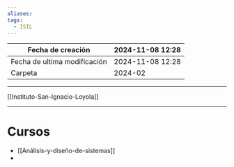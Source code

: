 ```yaml
---
aliases: 
tags:
  - ISIL
---
```


| Fecha de creación            | 2024-11-08 12:28      |
| ---------------------------- | ---------------------------------- |
| Fecha de ultima modificación | 2024-11-08 12:28 |
| Carpeta                      | 2024-02             |

___

[[Instituto-San-Ignacio-Loyola]]
___
# Cursos
- [[Análisis-y-diseño-de-sistemas]]
- 